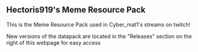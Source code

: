 ## Hectoris919's Meme Resource Pack
This is the Meme Resource Pack used in Cyber_mat1's streams on twitch!

New versions of the datapack are located in the "Releases" section on the right of this webpage for easy access
